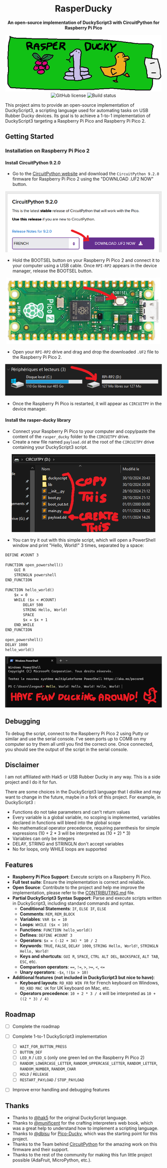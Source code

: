 <h1 align="center">
  RasperDucky
</h1>

<p align="center">
  <strong>An open-source implementation of DuckyScript3 with CircuitPython for Raspberry Pi Pico</strong>
</p>

<div align="center">
  <img src="docs/img/rasper-ducky-logo.png" alt="RasperDucky Logo">
</div>

<div align="center">
  <img alt="GitHub license" src="https://img.shields.io/github/license/leogout/rasper-ducky">
  <img alt="Build status" src="https://img.shields.io/github/actions/workflow/status/leogout/rasper-ducky/ci.yml">
</div>

This project aims to provide an open-source implementation of DuckyScript3, a scripting language used for automating tasks on USB Rubber Ducky devices. Its goal is to achieve a 1-to-1 implementation of DuckyScript3 targeting a Raspberry Pi Pico and Raspberry Pi Pico 2.

## Getting Started

### Installation on Raspberry Pi Pico 2
#### Install CircuitPython 9.2.0
- Go to the [CircuitPython website](https://circuitpython.org/board/raspberry_pi_pico/) and download the `CircuitPython 9.2.0` firmware for Raspberry Pi Pico 2 using the "DOWNLOAD .UF2 NOW" button.
<p align="center">
  <img src="docs/img/tuto-download-circuitpy.png" alt="Download CircuitPython">
</p>

- Hold the BOOTSEL button on your Raspberry Pi Pico 2 and connect it to your computer using a USB cable. Once `RPI-RP2` appears in the device manager, release the BOOTSEL button.
<p align="center">
  <img src="docs/img/tuto-bootsel.png" alt="Hold BOOTSEL and connect">
</p>

- Open your `RPI-RP2` drive and drag and drop the downloaded `.UF2` file to the Raspberry Pi Pico 2.
<p align="center">
  <img src="docs/img/tuto-rpi-rp2.png" alt="RPI-RP2 drive">
</p>

- Once the Raspberry Pi Pico is restarted, it will appear as `CIRCUITPY` in the device manager.

#### Install the rasper-ducky library
- Connect your Raspberry Pi Pico to your computer and copy/paste the content of the `rasper_ducky` folder to the `CIRCUITPY` drive.
- Create a new file named `payload.dd` at the root of the `CIRCUITPY` drive containing your DuckyScript3 script.
<p align="center">
  <img src="docs/img/tuto-add-files-to-pico.png" alt="Add files to Pico">
</p>

- You can try it out with this simple script, which will open a PowerShell window and print "Hello, World!" 3 times, separated by a space:
```plaintext
DEFINE #COUNT 3

FUNCTION open_powershell()
	GUI R
	STRINGLN powershell
END_FUNCTION

FUNCTION hello_world()
	$x = 0
	WHILE ($x < #COUNT)
	    DELAY 500
		STRING Hello, World!
        SPACE
		$x = $x + 1
	END_WHILE
END_FUNCTION

open_powershell()
DELAY 1000
hello_world()
```
<p align="center">
  <img src="docs/img/tuto-have-fun.png" alt="Have fun">
</p>


## Debugging

To debug the script, connect to the Raspberry Pi Pico 2 using Putty or similar and use the serial console. I've seen ports up to COM8 on my computer so try them all until you find the correct one.
Once connected, you should see the output of the script in the serial console.


## Disclaimer
I am not affiliated with Hak5 or USB Rubber Ducky in any way. This is a side project and I do it for fun. 

There are some choices in the DuckyScript3 language that I dislike and may want to change in the future, maybe in a fork of this project. For example, in DuckyScript3 :
- Functions do not take parameters and can't return values
- Every variable is a global variable, no scoping is implemented, variables declared in functions will bleed into the global scope
- No mathematical operator precedence, requiring parenthesis for simple expressions (10 + 2 * 3 will be interpreted as (10 + 2) * 3)
- Variables can only be integers
- DELAY, STRING and STRINGLN don't accept variables
- No for loops, only WHILE loops are supported

## Features
- **Raspberry Pi Pico Support**: Execute scripts on a Raspberry Pi Pico.
- **Full test suite**: Ensure the implementation is correct and reliable.
- **Open Source**: Contribute to the project and help me improve the implementation, please refer to the [CONTRIBUTING.md](CONTRIBUTING.md) file.
- **Partial DuckyScript3 Syntax Support**: Parse and execute scripts written in DuckyScript3, including standard commands and syntax.
  - **Conditional Statements**: `IF`, `ELSE IF`, `ELSE`
  - **Comments**: `REM`, `REM_BLOCK`
  - **Variables**: `VAR $x = 10`
  - **Loops**: `WHILE ($x < 10)`
  - **Functions**: `FUNCTION hello_world()`
  - **Defines**: `DEFINE #COUNT 3`
  - **Operators**: `$x = (-12 + 34) * 10 / 2`
  - **Keywords**: `TRUE`, `FALSE`, `DELAY 1000`, `STRING Hello, World!`, `STRINGLN Hello, World!`
  - **Keys and shortcuts**: `GUI R`, `SPACE`, `CTRL ALT DEL`, `BACKSPACE`, `ALT TAB`, `ESC`, etc.
  - **Comparison operators**: `==`, `!=`, `>`, `>=`, `<`, `<=`
  - **Unary operators**: `-$x`, `!($x > 10)`
- **Additional features (not included in DuckyScript3 but nice to have)**:
  - **Keyboard layouts**: `RD_KBD WIN FR` for French keyboard on Windows, `RD_KBD MAC UK` for UK keyboard on Mac, etc.
  - **Operators precedence**: `10 + 2 * 3 / 4` will be interpreted as `10 + ((2 * 3) / 4)`


## Roadmap

- [ ] Complete the roadmap
- [ ] Complete 1-to-1 DuckyScript3 implementation
  - [ ] `WAIT_FOR_BUTTON_PRESS`
  - [ ] `BUTTON_DEF`
  - [ ] `LED_R` / `LED_G` (only one green led on the Raspberry Pi Pico 2)
  - [ ] `RANDOM_LOWERCASE_LETTER`, `RANDOM_UPPERCASE_LETTER`, `RANDOM_LETTER`, `RANDOM_NUMBER`, `RANDOM_CHAR`
  - [ ] `HOLD` / `RELEASE`
  - [ ] `RESTART_PAYLOAD` / `STOP_PAYLOAD`
- [ ] Improve error handling and debugging features


## Thanks

- Thanks to [@hak5](https://github.com/hak5) for the original DuckyScript language.
- Thanks to [@munificent](https://github.com/munificent) for the crafting interpreters web book, which was a great help to understand how to implement a scripting language.
- Thanks to [@dbisu](https://github.com/dbisu) for [Pico-Ducky](https://github.com/dbisu/pico-ducky), which was the starting point for this project.
- Thanks to the Team behind [CircuitPython](https://github.com/adafruit/circuitpython) for the amazing work on this firmware and their support.
- Thanks to the rest of the community for making this fun little project possible (AdaFruit, MicroPython, etc.).
